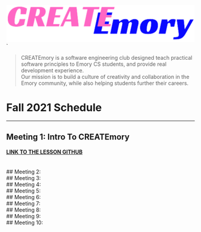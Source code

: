 [![CREATEmory Logo](./logo.png)](https://www.createmory.com/)`
> CREATEmory is a software engineering club designed teach practical software principles to Emory CS students, and provide real development experience.   
> Our mission is to build a culture of creativity and collaboration in the Emory community, while also helping students further their careers.

# Fall 2021 Schedule 
-----

## Meeting 1: Intro To CREATEmory
#### [LINK TO THE LESSON GITHUB](https://github.com/CREATEmory/CLASS-1-Intro-To-CREATEmory)

<br/>
## Meeting 2:

<br/>
## Meeting 3:

<br/>
## Meeting 4:

<br/>
## Meeting 5:

<br/>
## Meeting 6:

<br/>
## Meeting 7:

<br/>
## Meeting 8:

<br/>
## Meeting 9:

<br/>
## Meeting 10:
